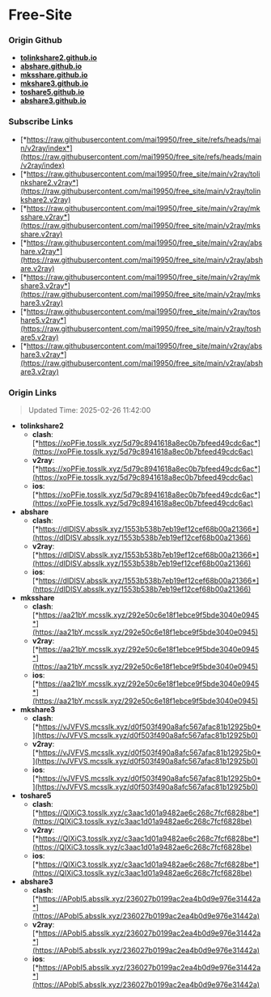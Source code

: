# Free-Site

### Origin Github

- [**tolinkshare2.github.io**](https://github.com/tolinkshare2/tolinkshare2.github.io)
- [**abshare.github.io**](https://github.com/abshare/abshare.github.io)
- [**mksshare.github.io**](https://github.com/mksshare/mksshare.github.io)
- [**mkshare3.github.io**](https://github.com/mkshare3/mkshare3.github.io)
- [**toshare5.github.io**](https://github.com/toshare5/toshare5.github.io)
- [**abshare3.github.io**](https://github.com/abshare3/abshare3.github.io)

### Subscribe Links

- [*https://raw.githubusercontent.com/mai19950/free_site/refs/heads/main/v2ray/index*](https://raw.githubusercontent.com/mai19950/free_site/refs/heads/main/v2ray/index)
- [*https://raw.githubusercontent.com/mai19950/free_site/main/v2ray/tolinkshare2.v2ray*](https://raw.githubusercontent.com/mai19950/free_site/main/v2ray/tolinkshare2.v2ray)
- [*https://raw.githubusercontent.com/mai19950/free_site/main/v2ray/mksshare.v2ray*](https://raw.githubusercontent.com/mai19950/free_site/main/v2ray/mksshare.v2ray)
- [*https://raw.githubusercontent.com/mai19950/free_site/main/v2ray/abshare.v2ray*](https://raw.githubusercontent.com/mai19950/free_site/main/v2ray/abshare.v2ray)
- [*https://raw.githubusercontent.com/mai19950/free_site/main/v2ray/mkshare3.v2ray*](https://raw.githubusercontent.com/mai19950/free_site/main/v2ray/mkshare3.v2ray)
- [*https://raw.githubusercontent.com/mai19950/free_site/main/v2ray/toshare5.v2ray*](https://raw.githubusercontent.com/mai19950/free_site/main/v2ray/toshare5.v2ray)
- [*https://raw.githubusercontent.com/mai19950/free_site/main/v2ray/abshare3.v2ray*](https://raw.githubusercontent.com/mai19950/free_site/main/v2ray/abshare3.v2ray)

### Origin Links

> Updated Time: 2025-02-26 11:42:00

- **tolinkshare2**
  - **clash**: [*https://xoPFie.tosslk.xyz/5d79c8941618a8ec0b7bfeed49cdc6ac*](https://xoPFie.tosslk.xyz/5d79c8941618a8ec0b7bfeed49cdc6ac)
  - **v2ray**: [*https://xoPFie.tosslk.xyz/5d79c8941618a8ec0b7bfeed49cdc6ac*](https://xoPFie.tosslk.xyz/5d79c8941618a8ec0b7bfeed49cdc6ac)
  - **ios**: [*https://xoPFie.tosslk.xyz/5d79c8941618a8ec0b7bfeed49cdc6ac*](https://xoPFie.tosslk.xyz/5d79c8941618a8ec0b7bfeed49cdc6ac)
- **abshare**
  - **clash**: [*https://dIDlSV.absslk.xyz/1553b538b7eb19ef12cef68b00a21366*](https://dIDlSV.absslk.xyz/1553b538b7eb19ef12cef68b00a21366)
  - **v2ray**: [*https://dIDlSV.absslk.xyz/1553b538b7eb19ef12cef68b00a21366*](https://dIDlSV.absslk.xyz/1553b538b7eb19ef12cef68b00a21366)
  - **ios**: [*https://dIDlSV.absslk.xyz/1553b538b7eb19ef12cef68b00a21366*](https://dIDlSV.absslk.xyz/1553b538b7eb19ef12cef68b00a21366)
- **mksshare**
  - **clash**: [*https://aa21bY.mcsslk.xyz/292e50c6e18f1ebce9f5bde3040e0945*](https://aa21bY.mcsslk.xyz/292e50c6e18f1ebce9f5bde3040e0945)
  - **v2ray**: [*https://aa21bY.mcsslk.xyz/292e50c6e18f1ebce9f5bde3040e0945*](https://aa21bY.mcsslk.xyz/292e50c6e18f1ebce9f5bde3040e0945)
  - **ios**: [*https://aa21bY.mcsslk.xyz/292e50c6e18f1ebce9f5bde3040e0945*](https://aa21bY.mcsslk.xyz/292e50c6e18f1ebce9f5bde3040e0945)
- **mkshare3**
  - **clash**: [*https://vJVFVS.mcsslk.xyz/d0f503f490a8afc567afac81b12925b0*](https://vJVFVS.mcsslk.xyz/d0f503f490a8afc567afac81b12925b0)
  - **v2ray**: [*https://vJVFVS.mcsslk.xyz/d0f503f490a8afc567afac81b12925b0*](https://vJVFVS.mcsslk.xyz/d0f503f490a8afc567afac81b12925b0)
  - **ios**: [*https://vJVFVS.mcsslk.xyz/d0f503f490a8afc567afac81b12925b0*](https://vJVFVS.mcsslk.xyz/d0f503f490a8afc567afac81b12925b0)
- **toshare5**
  - **clash**: [*https://QIXiC3.tosslk.xyz/c3aac1d01a9482ae6c268c7fcf6828be*](https://QIXiC3.tosslk.xyz/c3aac1d01a9482ae6c268c7fcf6828be)
  - **v2ray**: [*https://QIXiC3.tosslk.xyz/c3aac1d01a9482ae6c268c7fcf6828be*](https://QIXiC3.tosslk.xyz/c3aac1d01a9482ae6c268c7fcf6828be)
  - **ios**: [*https://QIXiC3.tosslk.xyz/c3aac1d01a9482ae6c268c7fcf6828be*](https://QIXiC3.tosslk.xyz/c3aac1d01a9482ae6c268c7fcf6828be)
- **abshare3**
  - **clash**: [*https://APobI5.absslk.xyz/236027b0199ac2ea4b0d9e976e31442a*](https://APobI5.absslk.xyz/236027b0199ac2ea4b0d9e976e31442a)
  - **v2ray**: [*https://APobI5.absslk.xyz/236027b0199ac2ea4b0d9e976e31442a*](https://APobI5.absslk.xyz/236027b0199ac2ea4b0d9e976e31442a)
  - **ios**: [*https://APobI5.absslk.xyz/236027b0199ac2ea4b0d9e976e31442a*](https://APobI5.absslk.xyz/236027b0199ac2ea4b0d9e976e31442a)
